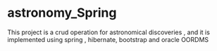 # astronomy_Spring
This project is a crud operation for astronomical discoveries , and it is implemented using spring , hibernate, bootstrap and oracle OORDMS 
